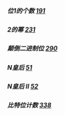 ##### 位1的个数 [191](https://leetcode-cn.com/problems/number-of-1-bits/)

##### 2的幂 [231](https://leetcode-cn.com/problems/power-of-two/)

##### 颠倒二进制位 [290](https://leetcode-cn.com/problems/reverse-bits/)

##### N皇后 [51](https://leetcode-cn.com/problems/n-queens/description/)

##### N皇后 II [52](https://leetcode-cn.com/problems/n-queens-ii/description/)

##### 比特位计数 [338](https://leetcode-cn.com/problems/counting-bits/description/)

